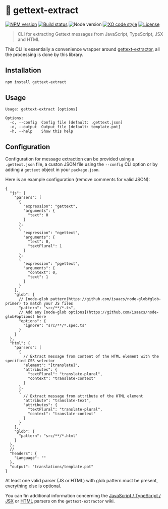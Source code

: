 # :speech_balloon: gettext-extract

[![NPM version](https://img.shields.io/npm/v/gettext-extract.svg)](https://www.npmjs.com/package/gettext-extract)
[![Build status](https://img.shields.io/travis/sinedied/gettext-extract/master.svg)](https://travis-ci.org/sinedied/gettext-extract)
![Node version](https://img.shields.io/node/v/gettext-extract.svg)
[![XO code style](https://img.shields.io/badge/code_style-XO-5ed9c7.svg)](https://github.com/sindresorhus/xo)
[![License](https://img.shields.io/npm/l/gettext-extract.svg)](LICENSE)

> CLI for extracting Gettext messages from JavaScript, TypeScript, JSX and HTML

This CLI is essentially a convenience wrapper around
[gettext-extractor](https://github.com/lukasgeiter/gettext-extractor), all the processing is done by this library.

## Installation

```sh
npm install gettext-extract
```

## Usage
```
Usage: gettext-extract [options]

Options:
  -c, --config  Config file [default: .gettext.json]
  -o, --output  Output file [default: template.pot]
  -h, --help    Show this help
```

## Configuration

Configuration for message extraction can be provided using a `.gettext.json` file, a custon JSON file using the
`--config` CLI option or by adding a `gettext` object in your `package.json`.

Here is an example configuration (remove comments for valid JSON):
```hson
{
  "js": {
    "parsers": [
      {
        "expression": "gettext",
        "arguments": {
          "text": 0
        }
      },
      {
        "expression": "ngettext",
        "arguments": {
          "text": 0,
          "textPlural": 1
        }
      },
      {
        "expression": "pgettext",
        "arguments": {
          "context": 0,
          "text": 1
        }
      }
    ],
    "glob": {
      // [node-glob pattern(https://github.com/isaacs/node-glob#glob-primer) to match your JS files
      "pattern": "src/**/*.ts",
      // Add any [node-glob options](https://github.com/isaacs/node-glob#options) here
      "options": {
        "ignore": "src/**/*.spec.ts"
      }
    }
  },
  "html": {
    "parsers": [
      {
        // Extract message from content of the HTML element with the specified CSS selector
        "element": "[translate]",
        "attributes": {
          "textPlural": "translate-plural",
          "context": "translate-context"
        }
      },
      {
        // Extract message from attribute of the HTML element
        "attribute": "translate-text",
        "attributes": {
          "textPlural": "translate-plural",
          "context": "translate-context"
        }
      }
    ],
    "glob": {
      "pattern": "src/**/*.html"
    }
  },
  //
  "headers": {
    "Language": ""
  },
  "output": "translations/template.pot"
}
```

At least one valid parser (JS or HTML) with glob pattern must be present, everything else is optional.

You can fin additional information concerning the
[JavaScript / TypeScript / JSX](https://github.com/lukasgeiter/gettext-extractor/wiki/JavaScript%2C-TypeScript%2C-JSX)
or [HTML](https://github.com/lukasgeiter/gettext-extractor/wiki/HTML) parsers on the `gettext-extractor` wiki.
